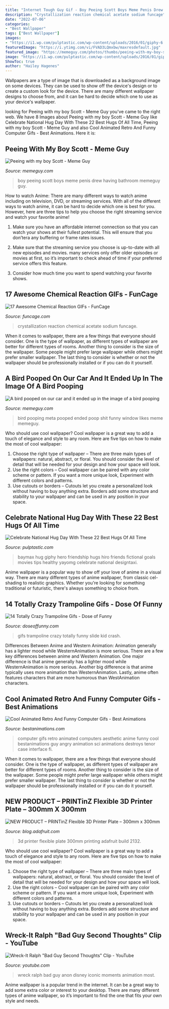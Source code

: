 ```yaml
---
title: "Internet Tough Guy Gif - Boy Peeing Scott Boys Meme Penis Drew Having Bathroom Memeguy Guy"
description: "Crystallization reaction chemical acetate sodium funcage"
date: "2022-07-06"
categories:
- "Best Wallpaper"
tags: ["Best Wallpaper"]
images:
- "https://i1.wp.com/pulptastic.com/wp-content/uploads/2016/01/giphy-6.gif?w=662"
featuredImage: "https://i.ytimg.com/vi/FVAD3LQmxbw/maxresdefault.jpg"
featured_image: "https://memeguy.com/photos/thumbs/peeing-with-my-boy-scott-15338.png"
image: "https://i1.wp.com/pulptastic.com/wp-content/uploads/2016/01/giphy-6.gif?w=662"
ShowToc: true
author: "Hailey Hagenes"
---
```



Wallpapers are a type of image that is downloaded as a background image on some devices. They can be used to show off the device's design or to create a custom look for the device. There are many different wallpaper designs to choose from, and it can be hard to decide which one to use as your device's wallpaper.

	

		
looking for Peeing with my boy Scott - Meme Guy you've came to the right web. We have 8 Images about Peeing with my boy Scott - Meme Guy like Celebrate National Hug Day With These 22 Best Hugs Of All Time, Peeing with my boy Scott - Meme Guy and also Cool Animated Retro And Funny Computer Gifs - Best Animations. Here it is:
		
    
## Peeing With My Boy Scott - Meme Guy

<img loading=lazy src="https://memeguy.com/photos/thumbs/peeing-with-my-boy-scott-15338.png" onerror="this.onerror=null;this.src='https://tse3.mm.bing.net/th?id=OIP.rQicgS1jfqvqv_laq5t94QHaNV&amp;pid=15.1';" alt="Peeing with my boy Scott - Meme Guy">

_Source: memeguy.com_

>boy peeing scott boys meme penis drew having bathroom memeguy guy. 

	

How to watch Anime: There are many different ways to watch anime including on television, DVD, or streaming services.
With all of the different ways to watch anime, it can be hard to decide which one is best for you. However, here are three tips to help you choose the right streaming service and watch your favorite anime!
1. Make sure you have an affordable internet connection so that you can watch your shows at their fullest potential. This will ensure that you don’tera any buffering or frame rates issues.

2. Make sure that the streaming service you choose is up-to-date with all new episodes and movies. many services only offer older episodes or movies at first, so it’s important to check ahead of time if your preferred service offers this feature.

3. Consider how much time you want to spend watching your favorite shows.

    
## 17 Awesome Chemical Reaction GIFs - FunCage

<img loading=lazy src="http://www.funcage.com/blog/wp-content/uploads/2014/02/Sodium-acetate-crystallization.gif" onerror="this.onerror=null;this.src='https://tse3.mm.bing.net/th?id=OIP.0V-aEIOKBBSdvy_l8IeU0AAAAA&amp;pid=15.1';" alt="17 Awesome Chemical Reaction GIFs - FunCage">

_Source: funcage.com_

>crystallization reaction chemical acetate sodium funcage. 

	

When it comes to wallpaper, there are a few things that everyone should consider. One is the type of wallpaper, as different types of wallpaper are better for different types of rooms. Another thing to consider is the size of the wallpaper. Some people might prefer large wallpaper while others might prefer smaller wallpaper. The last thing to consider is whether or not the wallpaper should be professionally installed or if you can do it yourself.

    
## A Bird Pooped On Our Car And It Ended Up In The Image Of A Bird Pooping

<img loading=lazy src="https://memeguy.com/photos/thumbs/a-bird-pooped-on-our-car-and-it-ended-up-in-the-image-of-a-bird-pooping-how-meta-20293.jpg" onerror="this.onerror=null;this.src='https://tse1.mm.bing.net/th?id=OIP.PhRaqLRWg7c1p0egYhCScgAAAA&amp;pid=15.1';" alt="A bird pooped on our car and it ended up in the image of a bird pooping">

_Source: memeguy.com_

>bird pooping meta pooped ended poop shit funny window likes meme memeguy. 

	

Who should use cool wallpaper?
Cool wallpaper is a great way to add a touch of elegance and style to any room. Here are five tips on how to make the most of cool wallpaper: 
1) Choose the right type of wallpaper – There are three main types of wallpapers: natural, abstract, or floral. You should consider the level of detail that will be needed for your design and how your space will look. 
2) Use the right colors – Cool wallpaper can be paired with any color scheme or pattern. If you want a more unique look, Experiment with different colors and patterns. 
3) Use cutouts or borders – Cutouts let you create a personalized look without having to buy anything extra. Borders add some structure and stability to your wallpaper and can be used in any position in your space.

    
## Celebrate National Hug Day With These 22 Best Hugs Of All Time

<img loading=lazy src="https://i1.wp.com/pulptastic.com/wp-content/uploads/2016/01/giphy-6.gif?w=662" onerror="this.onerror=null;this.src='https://tse1.mm.bing.net/th?id=OIP.jK79Ap2AhsjqS6xWYk3xegHaDE&amp;pid=15.1';" alt="Celebrate National Hug Day With These 22 Best Hugs Of All Time">

_Source: pulptastic.com_

>baymax hug giphy hero friendship hugs hiro friends fictional goals movies tips healthy yayomg celebrate national designtaxi. 

	

Anime wallpaper is a popular way to show off your love of anime in a visual way. There are many different types of anime wallpaper, from classic cel-shading to realistic graphics. Whether you're looking for something traditional or futuristic, there's always something to choice from.

    
## 14 Totally Crazy Trampoline Gifs - Dose Of Funny

<img loading=lazy src="https://www.doseoffunny.com/wp-content/uploads/2014/04/i.chzbgr1.gif" onerror="this.onerror=null;this.src='https://tse4.mm.bing.net/th?id=OIP.gz0dysvP8abTM7-_yAlp_AAAAA&amp;pid=15.1';" alt="14 Totally Crazy Trampoline Gifs - Dose of Funny">

_Source: doseoffunny.com_

>gifs trampoline crazy totally funny slide kid crash. 

	

Differences Between Anime and Western Animation: Animation generally has a lighter mood while WesternAnimation is more serious.
There are a few key differences between anime and Western Animation. One major difference is that anime generally has a lighter mood while WesternAnimation is more serious. Another big difference is that anime typically uses more animation than WesternAnimation. Lastly, anime often features characters that are more humorous than WestAnimation characters.

    
## Cool Animated Retro And Funny Computer Gifs - Best Animations

<img loading=lazy src="https://bestanimations.com/Computers/funny-computer-animated-gif-26.gif" onerror="this.onerror=null;this.src='https://tse1.mm.bing.net/th?id=OIP.xt1D1FYqjhp8Ubo71Zfu3AHaFj&amp;pid=15.1';" alt="Cool Animated Retro And Funny Computer Gifs - Best Animations">

_Source: bestanimations.com_

>computer gifs retro animated computers aesthetic anime funny cool bestanimations guy angry animation sci animations destroys tenor case interface fi. 

	

When it comes to wallpaper, there are a few things that everyone should consider. One is the type of wallpaper, as different types of wallpaper are better for different types of rooms. Another thing to consider is the size of the wallpaper. Some people might prefer large wallpaper while others might prefer smaller wallpaper. The last thing to consider is whether or not the wallpaper should be professionally installed or if you can do it yourself.

    
## NEW PRODUCT – PRINTinZ Flexible 3D Printer Plate – 300mm X 300mm

<img loading=lazy src="https://blog.adafruit.com/wp-content/uploads/2014/09/2132_gif.gif" onerror="this.onerror=null;this.src='https://tse1.mm.bing.net/th?id=OIP.NNMleZ6QuwG0FUYpIdmUKAHaFs&amp;pid=15.1';" alt="NEW PRODUCT – PRINTinZ Flexible 3D Printer Plate – 300mm x 300mm">

_Source: blog.adafruit.com_

>3d printer flexible plate 300mm printing adafruit build 2132. 

	

Who should use cool wallpaper?
Cool wallpaper is a great way to add a touch of elegance and style to any room. Here are five tips on how to make the most of cool wallpaper: 
1) Choose the right type of wallpaper – There are three main types of wallpapers: natural, abstract, or floral. You should consider the level of detail that will be needed for your design and how your space will look. 
2) Use the right colors – Cool wallpaper can be paired with any color scheme or pattern. If you want a more unique look, Experiment with different colors and patterns. 
3) Use cutouts or borders – Cutouts let you create a personalized look without having to buy anything extra. Borders add some structure and stability to your wallpaper and can be used in any position in your space.

    
## Wreck-It Ralph &quot;Bad Guy Second Thoughts&quot; Clip - YouTube

<img loading=lazy src="https://i.ytimg.com/vi/FVAD3LQmxbw/maxresdefault.jpg" onerror="this.onerror=null;this.src='https://tse2.mm.bing.net/th?id=OIP.fM8_cP4ns0t-g761I6AEkwHaEK&amp;pid=15.1';" alt="Wreck-It Ralph &quot;Bad Guy Second Thoughts&quot; Clip - YouTube">

_Source: youtube.com_

>wreck ralph bad guy anon disney iconic moments animation most. 

	

Anime wallpaper is a popular trend in the internet. It can be a great way to add some extra color or interest to your desktop. There are many different types of anime wallpaper, so it’s important to find the one that fits your own style and needs.

